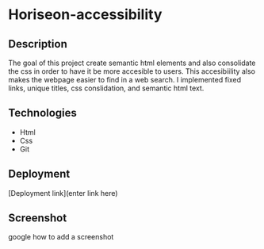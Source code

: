 # Horiseon-accessibility


## Description
The goal of this project create semantic html elements and also consolidate the css in order to have it be more accesible to users. This accesibiility also makes the webpage easier to find in a web search. I implemented fixed links, unique titles, css conslidation, and semantic html text.

## Technologies
* Html
* Css 
* Git

## Deployment
[Deployment link](enter link here)

## Screenshot
google how to add a screenshot
